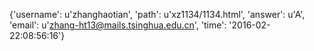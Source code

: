 {'username': u'zhanghaotian', 'path': u'xz1134/1134.html', 'answer': u'A', 'email': u'zhang-ht13@mails.tsinghua.edu.cn', 'time': '2016-02-22:08:56:16'}